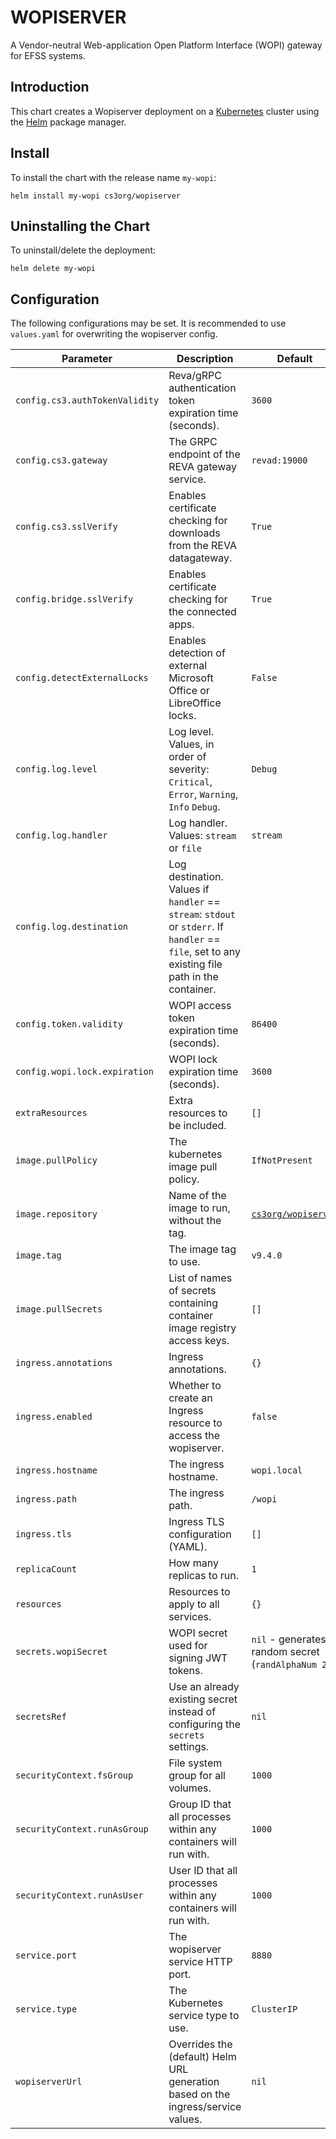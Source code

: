 # WOPISERVER

A Vendor-neutral Web-application Open Platform Interface (WOPI) gateway for EFSS systems.

## Introduction

This chart creates a Wopiserver deployment on a [Kubernetes](http://kubernetes.io) cluster using the [Helm](https://helm.sh) package manager.

## Install

To install the chart with the release name `my-wopi`:

```console
helm install my-wopi cs3org/wopiserver
```

## Uninstalling the Chart

To uninstall/delete the deployment:

```console
helm delete my-wopi
```

## Configuration

The following configurations may be set. It is recommended to use `values.yaml` for overwriting the wopiserver config.

| Parameter                      | Description                                                                                                                                     | Default                                                           |
| ------------------------------ | ----------------------------------------------------------------------------------------------------------------------------------------------- | ----------------------------------------------------------------- |
| `config.cs3.authTokenValidity` | Reva/gRPC authentication token expiration time (seconds).                                                                                       | `3600`                                                            |
| `config.cs3.gateway`           | The GRPC endpoint of the REVA gateway service.                                                                                                  | `revad:19000`                                                     |
| `config.cs3.sslVerify`         | Enables certificate checking for downloads from the REVA datagateway.                                                                           | `True`                                                            |
| `config.bridge.sslVerify`      | Enables certificate checking for the connected apps.                                                                                            | `True`                                                            |
| `config.detectExternalLocks`   | Enables detection of external Microsoft Office or LibreOffice locks.                                                                            | `False`                                                           |
| `config.log.level`             | Log level. Values, in order of severity: `Critical`, `Error`, `Warning`, `Info` `Debug`.                                                        | `Debug`                                                           |
| `config.log.handler`           | Log handler. Values: `stream` or `file`                                                                                                         | `stream`                                                          |
| `config.log.destination`       | Log destination. Values if `handler` == `stream`: `stdout` or `stderr`. If `handler` == `file`, set to any existing file path in the container. |
| `config.token.validity`        | WOPI access token expiration time (seconds).                                                                                                    | `86400`                                                           |
| `config.wopi.lock.expiration`  | WOPI lock expiration time (seconds).                                                                                                            | `3600`                                                            |
| `extraResources`               | Extra resources to be included.                                                                                                                 | `[]`                                                              |
| `image.pullPolicy`             | The kubernetes image pull policy.                                                                                                               | `IfNotPresent`                                                    |
| `image.repository`             | Name of the image to run, without the tag.                                                                                                      | [`cs3org/wopiserver`](https://hub.docker.com/r/cs3org/wopiserver) |
| `image.tag`                    | The image tag to use.                                                                                                                           | `v9.4.0`                                                          |
| `image.pullSecrets`            | List of names of secrets containing container image registry access keys.                                                                       | `[]`                                                              |
| `ingress.annotations`          | Ingress annotations.                                                                                                                            | `{}`                                                              |
| `ingress.enabled`              | Whether to create an Ingress resource to access the wopiserver.                                                                                 | `false`                                                           |
| `ingress.hostname`             | The ingress hostname.                                                                                                                           | `wopi.local`                                                      |
| `ingress.path`                 | The ingress path.                                                                                                                               | `/wopi`                                                           |
| `ingress.tls`                  | Ingress TLS configuration (YAML).                                                                                                               | `[]`                                                              |
| `replicaCount`                 | How many replicas to run.                                                                                                                       | `1`                                                               |
| `resources`                    | Resources to apply to all services.                                                                                                             | `{}`                                                              |
| `secrets.wopiSecret`           | WOPI secret used for signing JWT tokens.                                                                                                        | `nil` - generates a random secret (`randAlphaNum 24`)             |
| `secretsRef`                   | Use an already existing secret instead of configuring the `secrets` settings.                                                                   | `nil`                                                             |
| `securityContext.fsGroup`      | File system group for all volumes.                                                                                                              | `1000`                                                            |
| `securityContext.runAsGroup`   | Group ID that all processes within any containers will run with.                                                                                | `1000`                                                            |
| `securityContext.runAsUser`    | User ID that all processes within any containers will run with.                                                                                 | `1000`                                                            |
| `service.port`                 | The wopiserver service HTTP port.                                                                                                               | `8880`                                                            |
| `service.type`                 | The Kubernetes service type to use.                                                                                                             | `ClusterIP`                                                       |
| `wopiserverUrl`                | Overrides the (default) Helm URL generation based on the ingress/service values.                                                                | `nil`                                                             |
